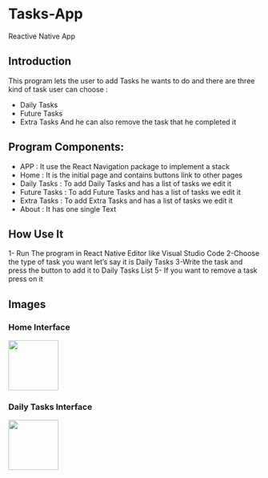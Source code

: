# Tasks-App
Reactive Native App
## Introduction
This program lets the user to add Tasks he wants to do and there are three kind of task user can choose :
* Daily Tasks
* Future Tasks
* Extra Tasks
And he can also remove the task that he completed it
  
## Program Components:
* APP          : It use the React Navigation package to implement a stack
* Home         : It is the initial page and contains buttons link to other pages 
* Daily Tasks  : To add Daily Tasks and has a list of tasks we edit it
* Future Tasks : To add Future Tasks and has a list of tasks we edit it
* Extra Tasks  : To add Extra Tasks and has a list of tasks we edit it
* About        : It has one single Text

## How Use It 
1- Run The program in React Native Editor like Visual Studio Code
2-Choose the type of task you want let’s say it is Daily Tasks
3-Write the task and press the button to add it to Daily Tasks List
5- If you want to remove a task press on it 
## Images
### Home Interface
<img src="https://github.com/Nesma-Osama/Tasks-App/assets/128908402/b775b44c-5797-4637-99a9-30b94086c5bb" width="100"/>

### Daily Tasks Interface
<img src="https://github.com/Nesma-Osama/Tasks-App/assets/128908402/32900f2c-a83f-4bbc-8a8e-e8435acb689e" width="100"/>

